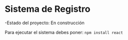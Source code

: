 <h1>Sistema de Registro</h1>

-Estado del proyecto: En construcción 

Para ejecutar el sistema debes poner: 
````npm install react````
